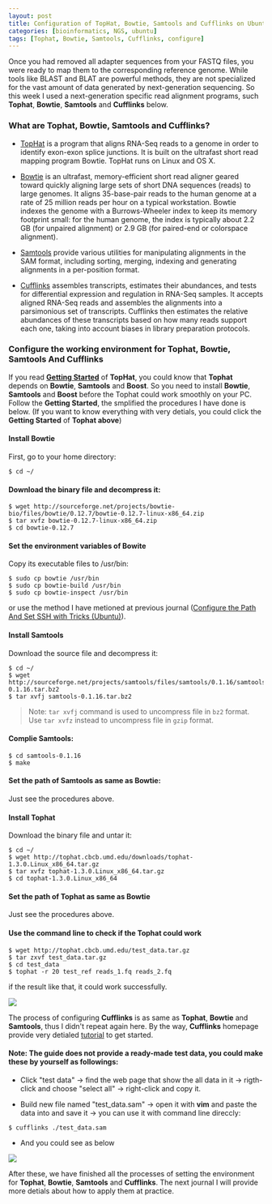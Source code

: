 ```yaml
---
layout: post
title: Configuration of TopHat, Bowtie, Samtools and Cufflinks on Ubuntu
categories: [bioinformatics, NGS, ubuntu]
tags: [Tophat, Bowtie, Samtools, Cufflinks, configure]
---
```


Once you had removed all adapter sequences from your FASTQ files, you were ready to map them to the corresponding reference genome. While tools like BLAST and BLAT are powerful methods, they are not specialized for the vast amount of data generated by next-generation sequencing. So this week I used a next-generation specific read alignment programs, such **Tophat**, **Bowtie**, **Samtools** and **Cufflinks** below.

### What are Tophat, Bowtie, Samtools and Cufflinks?

- [TopHat](http://tophat.cbcb.umd.edu/) is a program that aligns RNA-Seq reads to a genome in order to identify exon-exon splice junctions. It is built on the ultrafast short read mapping program Bowtie. TopHat runs on Linux and OS X.

- [Bowtie](http://bowtie-bio.sourceforge.net/index.shtml) is an ultrafast, memory-efficient short read aligner geared toward quickly aligning large sets of short DNA sequences (reads) to large genomes. It aligns 35-base-pair reads to the human genome at a rate of 25 million reads per hour on a typical workstation. Bowtie indexes the genome with a Burrows-Wheeler index to keep its memory footprint small: for the human genome, the index is typically about 2.2 GB (for unpaired alignment) or 2.9 GB (for paired-end or colorspace alignment).

- [Samtools](http://www.biomedcentral.com/content/supplementary/1471-2105-13-42-s1/Cloud-BioLinux-Package-Documentation/docs/samtools.html) provide various utilities for manipulating alignments in the SAM format, including sorting, merging, indexing and generating alignments in a per-position format.

- [Cufflinks](http://cufflinks.cbcb.umd.edu/) assembles transcripts, estimates their abundances, and tests for differential expression and regulation in RNA-Seq samples. It accepts aligned RNA-Seq reads and assembles the alignments into a parsimonious set of transcripts. Cufflinks then estimates the relative abundances of these transcripts based on how many reads support each one, taking into account biases in library preparation protocols.

### Configure the working environment for Tophat, Bowtie, Samtools And Cufflinks

If you read [**Getting Started**](http://tophat.cbcb.umd.edu/tutorial.shtml) of **TopHat**, you could know that **Tophat** depends on **Bowtie**, **Samtools** and **Boost**. So you need to install **Bowtie**, **Samtools** and **Boost** before the Tophat could work smoothly on your PC. Follow the **Getting Started**, the smplified the procedures I have done is below. (If you want to know everything with very detials, you could click the **Getting Started** of **Tophat above**)

#### Install Bowtie

First, go to your home directory:
```
$ cd ~/
```
#### Download the binary file and decompress it:

```
$ wget http://sourceforge.net/projects/bowtie-bio/files/bowtie/0.12.7/bowtie-0.12.7-linux-x86_64.zip
$ tar xvfz bowtie-0.12.7-linux-x86_64.zip
$ cd bowtie-0.12.7
```
#### Set the environment variables of Bowite

Copy its executable files to /usr/bin:  

```
$ sudo cp bowtie /usr/bin
$ sudo cp bowtie-build /usr/bin
$ sudo cp bowtie-inspect /usr/bin
```
or use the method I have metioned at previous journal ([Configure the Path And Set SSH with Tricks (Ubuntu)](http://lushen.github.com/en/2013/08/SSH-2013/)).

#### Install Samtools

Download the source file and decompress it:

```
$ cd ~/
$ wget http://sourceforge.net/projects/samtools/files/samtools/0.1.16/samtools-0.1.16.tar.bz2
$ tar xvfj samtools-0.1.16.tar.bz2
```
> Note: `tar xvfj` command is used to uncompress file in `bz2` format. Use `tar xvfz` instead to uncompress file in `gzip` format.

#### Complie Samtools:

```
$ cd samtools-0.1.16
$ make
```
#### Set the path of Samtools as same as Bowtie:

Just see the procedures above.

#### Install Tophat

Download the binary file and untar it:

```
$ cd ~/
$ wget http://tophat.cbcb.umd.edu/downloads/tophat-1.3.0.Linux_x86_64.tar.gz
$ tar xvfz tophat-1.3.0.Linux_x86_64.tar.gz
$ cd tophat-1.3.0.Linux_x86_64
```
#### Set the path of Tophat as same as Bowtie

Just see the procedures above.

#### Use the command line to check if the Tophat could work

```
$ wget http://tophat.cbcb.umd.edu/test_data.tar.gz
$ tar zxvf test_data.tar.gz
$ cd test_data
$ tophat -r 20 test_ref reads_1.fq reads_2.fq
```
if the result like that, it could work successfully.

![](http://i.imgur.com/C6F80Sf.png)

The process of configuring **Cufflinks** is as same as **Tophat**, **Bowtie** and **Samtools**, thus I didn't repeat again here. By the way, **Cufflinks** homepage provide very detialed [tutorial](http://cufflinks.cbcb.umd.edu/tutorial.html) to get started.

#### Note: The guide does not provide a ready-made test data, you could make these by yourself as followings:

- Click "test data" -> find the web page that show the all data in it -> rigth-click and choose "select all" -> right-click and copy it.

- Build new file named "test_data.sam" -> open it with **vim** and paste the data into and save it -> you can use it with command line direccly:

```
$ cufflinks ./test_data.sam
```
- And you could see as below

![](http://i.imgur.com/5XrGWQa.png)

After these, we have finished all the processes of setting the environment for **Tophat**, **Bowtie**, **Samtools** and **Cufflinks**. The next journal I will provide more detials about how to apply them at practice. 

